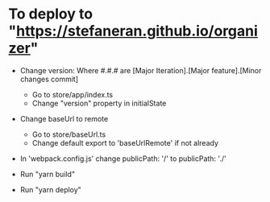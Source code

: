 # To deploy to "https://stefaneran.github.io/organizer"

- Change version: Where #.#.# are [Major Iteration].[Major feature].[Minor changes commit]
  - Go to store/app/index.ts
  - Change "version" property in initialState

- Change baseUrl to remote
  - Go to store/baseUrl.ts
  - Change default export to 'baseUrlRemote' if not already

- In 'webpack.config.js' change 
  publicPath: '/' to publicPath: './'

- Run "yarn build"

- Run "yarn deploy"


